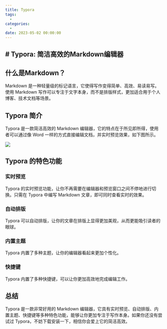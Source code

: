 ```yaml
---
title: Typora
tags:
  - 
categories:
  - 
date: 2023-05-02 00:00:00
---
```


> 

<!-- more -->

## # Typora: 简洁高效的Markdown编辑器

## 什么是Markdown？

Markdown 是一种轻量级的标记语言，它使得写作变得简单、高效、易读易写。使用 Markdown 写作可以专注于文字本身，而不是排版样式，更加适合用于个人博客、技术文档等场景。

## Typora 简介

Typora 是一款简洁高效的 Markdown 编辑器，它的特点在于所见即所得，使用者可以通过像 Word 一样的方式直接编辑文档，并实时预览效果，如下图所示。

![](https://flowus.cn/preview/84cac0ee-ecaf-4119-9bbd-b0ad24c3020e)

## Typora 的特色功能

### 实时预览

Typora 的实时预览功能，让你不再需要在编辑器和预览窗口之间不停地进行切换。只需在 Typora 中编写 Markdown 文章，即可同时查看实时的效果。

### 自动排版

Typora 可以自动排版，让你的文章在排版上显得更加美观，从而更能吸引读者的眼球。

### 内置主题

Typora 内置了多种主题，让你的编辑器看起来更加个性化。

### 快捷键

Typora 内置了多种快捷键，可以让你更加高效地完成编辑工作。

## 总结

Typora 是一款非常好用的 Markdown 编辑器，它具有实时预览、自动排版、内置主题、快捷键等多种特色功能，能够让你更加专注于写作本身。如果你还没有尝试过 Typora，不妨下载安装一下，相信你会爱上它的简洁高效。

